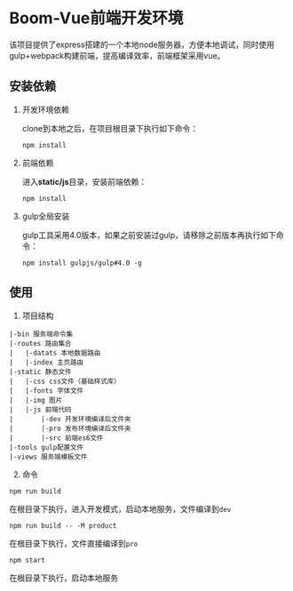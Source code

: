 # Boom-Vue前端开发环境

该项目提供了express搭建的一个本地node服务器，方便本地调试，同时使用gulp+webpack构建前端，提高编译效率，前端框架采用vue。

## 安装依赖

1. 开发环境依赖

	clone到本地之后，在项目根目录下执行如下命令：
	
	```
	npm install
	```
2. 前端依赖

	进入**static/js**目录，安装前端依赖：
	
	```
	npm install
	```
3. gulp全局安装
	
	gulp工具采用4.0版本，如果之前安装过gulp，请移除之前版本再执行如下命令：

	```
	npm install gulpjs/gulp#4.0 -g
	```

## 使用

1. 项目结构

```
|-bin 服务端命令集
|-routes 路由集合
|	|-datats 本地数据路由
|	|-index 主页路由
|-static 静态文件
|	|-css css文件（基础样式库）
|	|-fonts 字体文件
|	|-img 图片
|	|-js 前端代码
|		|-dev 开发环境编译后文件夹
|		|-pro 发布环境编译后文件夹
|		|-src 前端es6文件
|-tools gulp配置文件
|-views 服务端模板文件
```
2. 命令

```
npm run build
```
在根目录下执行，进入开发模式，启动本地服务，文件编译到`dev`

```
npm run build -- -M product
```
在根目录下执行，文件直接编译到`pro`

```
npm start
```
在根目录下执行，启动本地服务

